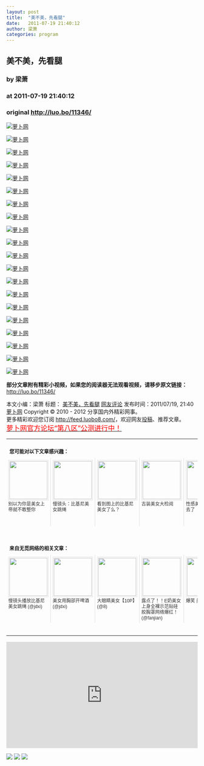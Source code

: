 ```yaml
---
layout: post
title:  "美不美，先看腿"
date:   2011-07-19 21:40:12
author: 梁萧
categories: program
---
```


## 美不美，先看腿
### by 梁萧
### at 2011-07-19 21:40:12
### original <http://luo.bo/11346/>

<p><a title="萝卜网" href="http://dulei.si/files/2011/07/18/6f6f2f301bd3fced90118e1e271a2b7c.jpg"><img title="萝卜网" src="http://dulei.si/files/2011/07/18/6f6f2f301bd3fced90118e1e271a2b7c.jpg" border="0" alt="萝卜网"></a></p><p><a title="萝卜网" href="http://dulei.si/files/2011/07/18/4a7c6df6f9c379eb7a613740a09fe087.jpg"><img title="萝卜网" src="http://dulei.si/files/2011/07/18/4a7c6df6f9c379eb7a613740a09fe087.jpg" border="0" alt="萝卜网"></a><span></span></p><p><a title="萝卜网" href="http://dulei.si/files/2011/07/18/3576ac012dbef9c5d0ee4ad9c924c3e9.jpg"><img title="萝卜网" src="http://dulei.si/files/2011/07/18/3576ac012dbef9c5d0ee4ad9c924c3e9.jpg" border="0" alt="萝卜网"></a></p><p><a title="萝卜网" href="http://dulei.si/files/2011/07/18/b4fde509a653f434f119f8228c79d90f.jpg"><img title="萝卜网" src="http://dulei.si/files/2011/07/18/b4fde509a653f434f119f8228c79d90f.jpg" border="0" alt="萝卜网"></a></p><p><a title="萝卜网" href="http://dulei.si/files/2011/07/18/ac5c825a256a8259715adfeac6f7d091.jpg"><img title="萝卜网" src="http://dulei.si/files/2011/07/18/ac5c825a256a8259715adfeac6f7d091.jpg" border="0" alt="萝卜网"></a></p><p><a title="萝卜网" href="http://dulei.si/files/2011/07/18/521e1dbd153f675a2c3ad3b9726d7e0d.jpg"><img title="萝卜网" src="http://dulei.si/files/2011/07/18/521e1dbd153f675a2c3ad3b9726d7e0d.jpg" border="0" alt="萝卜网"></a></p><p><a title="萝卜网" href="http://dulei.si/files/2011/07/18/314fec865a96ecc0a8e1cacf6a7b9583.jpg"><img title="萝卜网" src="http://dulei.si/files/2011/07/18/314fec865a96ecc0a8e1cacf6a7b9583.jpg" border="0" alt="萝卜网"></a></p><p><a title="萝卜网" href="http://dulei.si/files/2011/07/18/7ecf40e953325e6d83d5469a0fcc4de8.jpg"><img title="萝卜网" src="http://dulei.si/files/2011/07/18/7ecf40e953325e6d83d5469a0fcc4de8.jpg" border="0" alt="萝卜网"></a></p><p><a title="萝卜网" href="http://dulei.si/files/2011/07/18/4773f1d1e1c01d8e97e6034e2972505c.jpg"><img title="萝卜网" src="http://dulei.si/files/2011/07/18/4773f1d1e1c01d8e97e6034e2972505c.jpg" border="0" alt="萝卜网"></a></p><p><a title="萝卜网" href="http://dulei.si/files/2011/07/18/3bcc6bf46f9260d118a4ec043f8e9a7e.jpg"><img title="萝卜网" src="http://dulei.si/files/2011/07/18/3bcc6bf46f9260d118a4ec043f8e9a7e.jpg" border="0" alt="萝卜网"></a></p><p><a title="萝卜网" href="http://dulei.si/files/2011/07/18/ceb79bddc8cd6136fa13e0f93816d439.jpg"><img title="萝卜网" src="http://dulei.si/files/2011/07/18/ceb79bddc8cd6136fa13e0f93816d439.jpg" border="0" alt="萝卜网"></a></p><p><a title="萝卜网" href="http://dulei.si/files/2011/07/18/8dc26b0fef3d340ec5a98c3c4352332a.jpg"><img title="萝卜网" src="http://dulei.si/files/2011/07/18/8dc26b0fef3d340ec5a98c3c4352332a.jpg" border="0" alt="萝卜网"></a></p><p><a title="萝卜网" href="http://dulei.si/files/2011/07/18/3fd9ce4fc3cf863fbc2679d2a182ccf9.jpg"><img title="萝卜网" src="http://dulei.si/files/2011/07/18/3fd9ce4fc3cf863fbc2679d2a182ccf9.jpg" border="0" alt="萝卜网"></a></p><p><a title="萝卜网" href="http://dulei.si/files/2011/07/18/e8ea65db45c7aab14e47adccd4e6e0fe.jpg"><img title="萝卜网" src="http://dulei.si/files/2011/07/18/e8ea65db45c7aab14e47adccd4e6e0fe.jpg" border="0" alt="萝卜网"></a></p><p><a title="萝卜网" href="http://dulei.si/files/2011/07/18/59eae0fb7e9d2134495e8da2c04f44d0.jpg"><img title="萝卜网" src="http://dulei.si/files/2011/07/18/59eae0fb7e9d2134495e8da2c04f44d0.jpg" border="0" alt="萝卜网"></a></p><p><a title="萝卜网" href="http://dulei.si/files/2011/07/18/a0968e020668c99d133919d57bcbd6bd.jpg"><img title="萝卜网" src="http://dulei.si/files/2011/07/18/a0968e020668c99d133919d57bcbd6bd.jpg" border="0" alt="萝卜网"></a></p><p><a title="萝卜网" href="http://dulei.si/files/2011/07/18/7b484a9948ab14d63d7082017857d5f3.jpg"><img title="萝卜网" src="http://dulei.si/files/2011/07/18/7b484a9948ab14d63d7082017857d5f3.jpg" border="0" alt="萝卜网"></a></p><p><a title="萝卜网" href="http://dulei.si/files/2011/07/18/26c869175bc1b43c7c4cd408e26f20f6.jpg"><img title="萝卜网" src="http://dulei.si/files/2011/07/18/26c869175bc1b43c7c4cd408e26f20f6.jpg" border="0" alt="萝卜网"></a></p><p><a title="萝卜网" href="http://dulei.si/files/2011/07/18/35c454f1977b10db07b7736539136785.jpg"><img title="萝卜网" src="http://dulei.si/files/2011/07/18/35c454f1977b10db07b7736539136785.jpg" border="0" alt="萝卜网"></a></p><p><a title="萝卜网" href="http://dulei.si/files/2011/07/18/08977514855fa587417d890ce1496a1c.jpg"><img title="萝卜网" src="http://dulei.si/files/2011/07/18/08977514855fa587417d890ce1496a1c.jpg" border="0" alt="萝卜网"></a></p><p><strong>部分文章附有精彩小视频，如果您的阅读器无法观看视频，请移步原文链接：</strong> <a href="http://luo.bo/11346/" title="美不美，先看腿">http://luo.bo/11346/</a></p> 本文小编：梁萧 标题： <a href="http://luo.bo/11346/" title="美不美，先看腿">美不美，先看腿</a> <a href="http://luo.bo/11346/#comments" title="to the comments">网友评论</a> 发布时间：2011/07/19, 21:40 <br> <a href="http://luo.bo/" title="萝卜网 - 人人都是艺术家">萝卜网</a> Copyright ©   2010 - 2012 分享国内外精彩网事。<br> 更多精彩欢迎您订阅 <a href="http://feed.luobo8.com/">http://feed.luobo8.com/</a>，欢迎网友<a href="http://luo.bo/delivery/">投稿</a>、推荐文章。<br> <a href="http://luo.bo/8888/"><font color="red" size="4">萝卜网官方论坛“第八区”公测进行中！</font></a><br><table cellspacing="0" cellpadding="3" border="0" style="clear:both"><tr><td colspan="5"><b><font size="-1" style="display:block!important;padding:20px 0 5px!important">您可能对以下文章感兴趣：</font></b></td></tr><tr><td width="106" valign="top" style="padding:5px!important;margin:0!important"> <a title="别以为你是美女上帝就不敢整你" style="text-decoration:none!important" href="http://app.wumii.com/ext/redirect.htm?url=http%3A%2F%2Fluo.bo%2F11302%2F&amp;from=http%3A%2F%2Fluo.bo%2F11346%2F"> <img style="margin:0!important;padding:2px!important;border:1px solid #dddddd!important;width:100px!important;height:100px!important" src="http://static.wumii.com/site_images/2011/07/18/17972657.jpg" width="100px" height="100px"><br> <font size="-1" color="#333333" style="display:block!important;line-height:15px!important;width:106px!important;font:12px/15px arial!important;height:60px!important;margin:3px 0 0 0!important;padding:0!important;overflow:hidden!important">别以为你是美女上帝就不敢整你</font> </a></td><td width="106" valign="top" style="padding:5px!important;margin:0!important;border-left:1px solid #dddddd!important"> <a title="慢镜头：比基尼美女跳绳" style="text-decoration:none!important" href="http://app.wumii.com/ext/redirect.htm?url=http%3A%2F%2Fluo.bo%2F11181%2F&amp;from=http%3A%2F%2Fluo.bo%2F11346%2F"> <img style="margin:0!important;padding:2px!important;border:1px solid #dddddd!important;width:100px!important;height:100px!important" src="http://static.wumii.com/site_images/2011/07/15/17565408.jpg" width="100px" height="100px"><br> <font size="-1" color="#333333" style="display:block!important;line-height:15px!important;width:106px!important;font:12px/15px arial!important;height:60px!important;margin:3px 0 0 0!important;padding:0!important;overflow:hidden!important">慢镜头：比基尼美女跳绳</font> </a></td><td width="106" valign="top" style="padding:5px!important;margin:0!important;border-left:1px solid #dddddd!important"> <a title="看到图上的比基尼美女了么？" style="text-decoration:none!important" href="http://app.wumii.com/ext/redirect.htm?url=http%3A%2F%2Fluo.bo%2F11192%2F&amp;from=http%3A%2F%2Fluo.bo%2F11346%2F"> <img style="margin:0!important;padding:2px!important;border:1px solid #dddddd!important;width:100px!important;height:100px!important" src="http://static.wumii.com/site_images/2011/07/16/17622293.jpg" width="100px" height="100px"><br> <font size="-1" color="#333333" style="display:block!important;line-height:15px!important;width:106px!important;font:12px/15px arial!important;height:60px!important;margin:3px 0 0 0!important;padding:0!important;overflow:hidden!important">看到图上的比基尼美女了么？</font> </a></td><td width="106" valign="top" style="padding:5px!important;margin:0!important;border-left:1px solid #dddddd!important"> <a title="古装美女大检阅" style="text-decoration:none!important" href="http://app.wumii.com/ext/redirect.htm?url=http%3A%2F%2Fluo.bo%2F10830%2F&amp;from=http%3A%2F%2Fluo.bo%2F11346%2F"> <img style="margin:0!important;padding:2px!important;border:1px solid #dddddd!important;width:100px!important;height:100px!important" src="http://static.wumii.com/site_images/2011/07/08/16681003.jpg" width="100px" height="100px"><br> <font size="-1" color="#333333" style="display:block!important;line-height:15px!important;width:106px!important;font:12px/15px arial!important;height:60px!important;margin:3px 0 0 0!important;padding:0!important;overflow:hidden!important">古装美女大检阅</font> </a></td><td width="106" valign="top" style="padding:5px!important;margin:0!important;border-left:1px solid #dddddd!important"> <a title="性感美女都打网球去了" style="text-decoration:none!important" href="http://app.wumii.com/ext/redirect.htm?url=http%3A%2F%2Fluo.bo%2F10925%2F&amp;from=http%3A%2F%2Fluo.bo%2F11346%2F"> <img style="margin:0!important;padding:2px!important;border:1px solid #dddddd!important;width:100px!important;height:100px!important" src="http://static.wumii.com/site_images/2011/07/10/16864390.jpg" width="100px" height="100px"><br> <font size="-1" color="#333333" style="display:block!important;line-height:15px!important;width:106px!important;font:12px/15px arial!important;height:60px!important;margin:3px 0 0 0!important;padding:0!important;overflow:hidden!important">性感美女都打网球去了</font> </a></td></tr> <td><br><tr><td colspan="5"><b><font size="-1" style="display:block!important;padding:20px 0 5px!important">来自无觅网络的相关文章：</font></b></td></tr><tr><td width="106" valign="top" style="padding:5px!important;margin:0!important"> <a title="慢镜头播放比基尼美女跳绳" style="text-decoration:none!important" href="http://app.wumii.com/ext/redirect.htm?url=http%3A%2F%2Fjdxi.net%2Fpost%2Fmei-nv-tiao-sheng.html&amp;from=http%3A%2F%2Fluo.bo%2F11346%2F"> <img style="margin:0!important;padding:2px!important;border:1px solid #dddddd!important;width:100px!important;height:100px!important" src="http://static.wumii.com/site_images/2011/07/14/17415202.jpg" width="100px" height="100px"><br> <font size="-1" color="#333333" style="display:block!important;line-height:15px!important;width:106px!important;font:12px/15px arial!important;height:60px!important;margin:3px 0 0 0!important;padding:0!important;overflow:hidden!important">慢镜头播放比基尼美女跳绳 (@jdxi)</font> </a></td><td width="106" valign="top" style="padding:5px!important;margin:0!important;border-left:1px solid #dddddd!important"> <a title="美女用胸部开啤酒" style="text-decoration:none!important" href="http://app.wumii.com/ext/redirect.htm?url=http%3A%2F%2Fjdxi.net%2Fpost%2Fkai-pi-jiu.html&amp;from=http%3A%2F%2Fluo.bo%2F11346%2F"> <img style="margin:0!important;padding:2px!important;border:1px solid #dddddd!important;width:100px!important;height:100px!important" src="http://static.wumii.com/site_images/2011/07/14/17366240.jpg" width="100px" height="100px"><br> <font size="-1" color="#333333" style="display:block!important;line-height:15px!important;width:106px!important;font:12px/15px arial!important;height:60px!important;margin:3px 0 0 0!important;padding:0!important;overflow:hidden!important">美女用胸部开啤酒 (@jdxi)</font> </a></td><td width="106" valign="top" style="padding:5px!important;margin:0!important;border-left:1px solid #dddddd!important"> <a title="大眼睛美女【10P】" style="text-decoration:none!important" href="http://app.wumii.com/ext/redirect.htm?url=http%3A%2F%2F8.ms%2F3259-1&amp;from=http%3A%2F%2Fluo.bo%2F11346%2F"> <img style="margin:0!important;padding:2px!important;border:1px solid #dddddd!important;width:100px!important;height:100px!important" src="http://static.wumii.com/site_images/2011/07/17/17790823.jpg" width="100px" height="100px"><br> <font size="-1" color="#333333" style="display:block!important;line-height:15px!important;width:106px!important;font:12px/15px arial!important;height:60px!important;margin:3px 0 0 0!important;padding:0!important;overflow:hidden!important">大眼睛美女【10P】 (@8)</font> </a></td><td width="106" valign="top" style="padding:5px!important;margin:0!important;border-left:1px solid #dddddd!important"> <a title="露点了！！E奶美女上身全裸示范贴硅胶胸罩网络爆红！" style="text-decoration:none!important" href="http://app.wumii.com/ext/redirect.htm?url=http%3A%2F%2Fwww.fanjian.net%2Fpost%2F3012.html&amp;from=http%3A%2F%2Fluo.bo%2F11346%2F"> <img style="margin:0!important;padding:2px!important;border:1px solid #dddddd!important;width:100px!important;height:100px!important" src="http://static.wumii.com/site_images/2011/07/16/17589255.jpg" width="100px" height="100px"><br> <font size="-1" color="#333333" style="display:block!important;line-height:15px!important;width:106px!important;font:12px/15px arial!important;height:60px!important;margin:3px 0 0 0!important;padding:0!important;overflow:hidden!important">露点了！！E奶美女上身全裸示范贴硅胶胸罩网络爆红！ (@fanjian)</font> </a></td><td width="106" valign="top" style="padding:5px!important;margin:0!important;border-left:1px solid #dddddd!important"> <a title="爆笑 美女与狗" style="text-decoration:none!important" href="http://app.wumii.com/ext/redirect.htm?url=http%3A%2F%2F8.ms%2F234-1&amp;from=http%3A%2F%2Fluo.bo%2F11346%2F"> <img style="margin:0!important;padding:2px!important;border:1px solid #dddddd!important;width:100px!important;height:100px!important" src="http://dulei.si/files/629970065d0131fcb5d2e16e9bb48067.jpg" width="100px" height="100px"><br> <font size="-1" color="#333333" style="display:block!important;line-height:15px!important;width:106px!important;font:12px/15px arial!important;height:60px!important;margin:3px 0 0 0!important;padding:0!important;overflow:hidden!important">爆笑 美女与狗 (@8)</font> </a></td></tr><tr><td colspan="5" align="right"> <a style="text-decoration:none!important" href="http://www.wumii.com/widget/relatedItems.htm" title="无觅相关文章插件"> <font size="-1" color="#bbbbbb" style="display:block!important;font-family:arial!important;padding:5px 0!important;font-size:12px!important;color:#bbb!important">无觅</font> </a></td></tr></td></table><p><iframe src="http://feedads.g.doubleclick.net/~ah/f/7sv1ooo89v8jfelhdjk8plpa64/300/250?ca=1&amp;fh=280#http%3A%2F%2Fluo.bo%2F11346%2F" width="100%" height="280" frameborder="0" scrolling="no" marginwidth="0" marginheight="0"></iframe></p><div>
<a href="http://feeds.feedburner.com/~ff/tamd?a=d1begfNwgpg:_TxQ0xs0ayI:yIl2AUoC8zA"><img src="http://feeds.feedburner.com/~ff/tamd?d=yIl2AUoC8zA" border="0"></a> <a href="http://feeds.feedburner.com/~ff/tamd?a=d1begfNwgpg:_TxQ0xs0ayI:qj6IDK7rITs"><img src="http://feeds.feedburner.com/~ff/tamd?d=qj6IDK7rITs" border="0"></a> <a href="http://feeds.feedburner.com/~ff/tamd?a=d1begfNwgpg:_TxQ0xs0ayI:-BTjWOF_DHI"><img src="http://feeds.feedburner.com/~ff/tamd?i=d1begfNwgpg:_TxQ0xs0ayI:-BTjWOF_DHI" border="0"></a>
</div>